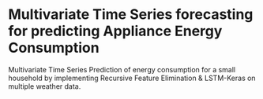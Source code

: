 # Multivariate Time Series forecasting for predicting Appliance Energy Consumption
Multivariate Time Series Prediction of energy consumption for a small household by implementing Recursive Feature Elimination & LSTM-Keras on multiple weather data.
